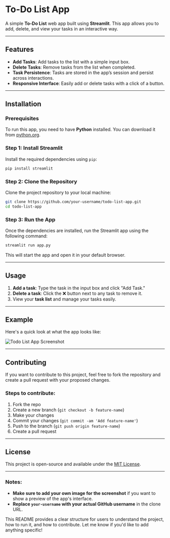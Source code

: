 # To-Do List App

A simple **To-Do List** web app built using **Streamlit**. This app allows you to add, delete, and view your tasks in an interactive way.

---

## Features

- **Add Tasks**: Add tasks to the list with a simple input box.
- **Delete Tasks**: Remove tasks from the list when completed.
- **Task Persistence**: Tasks are stored in the app’s session and persist across interactions.
- **Responsive Interface**: Easily add or delete tasks with a click of a button.

---

## Installation

### Prerequisites

To run this app, you need to have **Python** installed. You can download it from [python.org](https://www.python.org/).

### Step 1: Install Streamlit

Install the required dependencies using `pip`:

```bash
pip install streamlit
```

### Step 2: Clone the Repository

Clone the project repository to your local machine:

```bash
git clone https://github.com/your-username/todo-list-app.git
cd todo-list-app
```

### Step 3: Run the App

Once the dependencies are installed, run the Streamlit app using the following command:

```bash
streamlit run app.py
```

This will start the app and open it in your default browser.

---

## Usage

1. **Add a task**: Type the task in the input box and click "Add Task."
2. **Delete a task**: Click the ❌ button next to any task to remove it.
3. View your **task list** and manage your tasks easily.

---

## Example

Here's a quick look at what the app looks like:

![Todo List App Screenshot](Screenshot)

---

## Contributing

If you want to contribute to this project, feel free to fork the repository and create a pull request with your proposed changes.

### Steps to contribute:

1. Fork the repo
2. Create a new branch (`git checkout -b feature-name`)
3. Make your changes
4. Commit your changes (`git commit -am 'Add feature-name'`)
5. Push to the branch (`git push origin feature-name`)
6. Create a pull request

---

## License

This project is open-source and available under the [MIT License](LICENSE).

---

### Notes:
- **Make sure to add your own image for the screenshot** if you want to show a preview of the app's interface.
- **Replace `your-username` with your actual GitHub username** in the clone URL.

This README provides a clear structure for users to understand the project, how to run it, and how to contribute. Let me know if you'd like to add anything specific!
